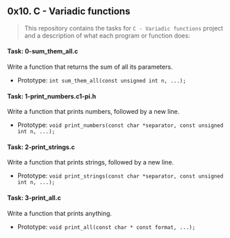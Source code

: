 ## 0x10. C - Variadic functions

> This repository contains the tasks for `C - Variadic functions` project and a description of what each program or function does:

#### Task: 0-sum_them_all.c
Write a function that returns the sum of all its parameters.
* Prototype: `int sum_them_all(const unsigned int n, ...);`

#### Task: 1-print_numbers.c1-pi.h
Write a function that prints numbers, followed by a new line.
* Prototype: `void print_numbers(const char *separator, const unsigned int n, ...);`

#### Task: 2-print_strings.c
Write a function that prints strings, followed by a new line.
* Prototype: `void print_strings(const char *separator, const unsigned int n, ...);`

#### Task: 3-print_all.c
Write a function that prints anything.
* Prototype: `void print_all(const char * const format, ...);`



